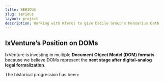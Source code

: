 ```yaml
---
title: SERIOUS
slug: serious
layout: project
description: Working with Kleros to give Decile Group's Mensarius Oath teeth.
---
```


## IxVenture’s Position on DOMs

IxVenture is investing in multiple **Document Object Model (DOM) formats** because we believe DOMs represent the **next stage after digital-analog legal formalization**.

The historical progression has been:  
